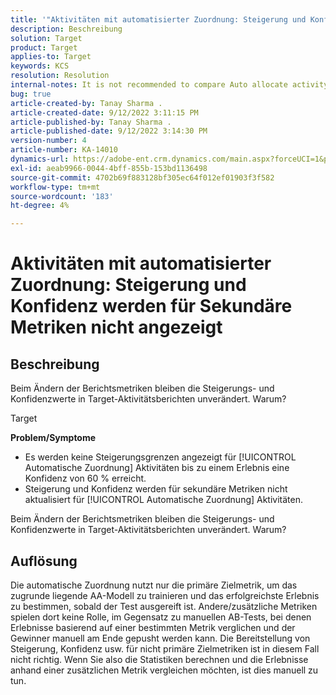 ```yaml
---
title: '"Aktivitäten mit automatisierter Zuordnung: Steigerung und Konfidenz werden für Sekundäre Metriken nicht angezeigt.'
description: Beschreibung
solution: Target
product: Target
applies-to: Target
keywords: KCS
resolution: Resolution
internal-notes: It is not recommended to compare Auto allocate activity report from Target classic because the Target classic UI does not support auto allocate reporting.
bug: true
article-created-by: Tanay Sharma .
article-created-date: 9/12/2022 3:11:15 PM
article-published-by: Tanay Sharma .
article-published-date: 9/12/2022 3:14:30 PM
version-number: 4
article-number: KA-14010
dynamics-url: https://adobe-ent.crm.dynamics.com/main.aspx?forceUCI=1&pagetype=entityrecord&etn=knowledgearticle&id=09ca1c1f-ad32-ed11-9db1-002248086735
exl-id: aeab9966-0044-4bff-855b-153bd1136498
source-git-commit: 4702b69f883128bf305ec64f012ef01903f3f582
workflow-type: tm+mt
source-wordcount: '183'
ht-degree: 4%

---
```


# Aktivitäten mit automatisierter Zuordnung: Steigerung und Konfidenz werden für Sekundäre Metriken nicht angezeigt

## Beschreibung


Beim Ändern der Berichtsmetriken bleiben die Steigerungs- und Konfidenzwerte in Target-Aktivitätsberichten unverändert. Warum?


Target



<b>Problem/Symptome</b>

- Es werden keine Steigerungsgrenzen angezeigt für [!UICONTROL Automatische Zuordnung] Aktivitäten bis zu einem Erlebnis eine Konfidenz von 60 % erreicht.
- Steigerung und Konfidenz werden für sekundäre Metriken nicht aktualisiert für [!UICONTROL Automatische Zuordnung] Aktivitäten.


Beim Ändern der Berichtsmetriken bleiben die Steigerungs- und Konfidenzwerte in Target-Aktivitätsberichten unverändert. Warum?


## Auflösung




Die automatische Zuordnung nutzt nur die primäre Zielmetrik, um das zugrunde liegende AA-Modell zu trainieren und das erfolgreichste Erlebnis zu bestimmen, sobald der Test ausgereift ist. Andere/zusätzliche Metriken spielen dort keine Rolle, im Gegensatz zu manuellen AB-Tests, bei denen Erlebnisse basierend auf einer bestimmten Metrik verglichen und der Gewinner manuell am Ende gepusht werden kann. Die Bereitstellung von Steigerung, Konfidenz usw. für nicht primäre Zielmetriken ist in diesem Fall nicht richtig. Wenn Sie also die Statistiken berechnen und die Erlebnisse anhand einer zusätzlichen Metrik vergleichen möchten, ist dies manuell zu tun.
